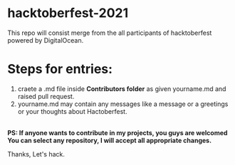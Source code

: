 # hacktoberfest-2021
This repo will consist merge from the all participants of hacktoberfest powered by DigitalOcean.


# Steps for entries:

1. craete a .md file inside **Contributors folder** as given yourname.md and raised pull request.
2. yourname.md may contain any messages like a message or a greetings or your thoughts about Hactoberfest.<br><br>



**PS: If anyone wants to contribute in my projects, you guys are welcomed
You can select any repository, I will accept all appropriate changes.**


Thanks, Let's hack.
